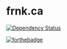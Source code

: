 # frnk.ca

[![Dependency Status](https://www.versioneye.com/user/projects/57819aa85bb1390040177e1b/badge.svg?style=flat-square)](https://www.versioneye.com/user/projects/57819aa85bb1390040177e1b)

[![forthebadge](http://forthebadge.com/images/badges/fuck-it-ship-it.svg)](http://forthebadge.com)

